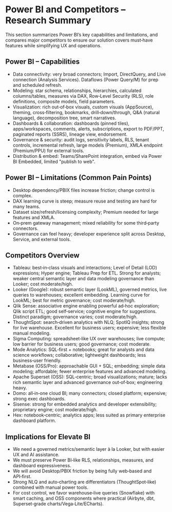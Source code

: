 # Power BI and Competitors – Research Summary

This section summarizes Power BI’s key capabilities and limitations, and compares major competitors to ensure our solution covers must‑have features while simplifying UX and operations.

## Power BI – Capabilities
- Data connectivity: very broad connectors; Import, DirectQuery, and Live connection (Analysis Services). Dataflows (Power Query/M) for prep and scheduled refresh.
- Modeling: star schema, relationships, hierarchies, calculated columns/tables, measures via DAX, Row‑Level Security (RLS), role definitions, composite models, field parameters.
- Visualization: rich out‑of‑box visuals, custom visuals (AppSource), theming, cross‑filtering, bookmarks, drill‑down/through, Q&A (natural language), decomposition tree, smart narratives.
- Dashboards & collaboration: dashboards (pinned tiles), apps/workspaces, comments, alerts, subscriptions, export to PDF/PPT, paginated reports (SSRS), lineage view, endorsement.
- Governance & security: audit logs, sensitivity labels, RLS, tenant controls, incremental refresh, large models (Premium), XMLA endpoint (Premium/PPU) for external tools.
- Distribution & embed: Teams/SharePoint integration, embed via Power BI Embedded, limited "publish to web".

## Power BI – Limitations (Common Pain Points)
- Desktop dependency/PBIX files increase friction; change control is complex.
- DAX learning curve is steep; measure reuse and testing are hard for many teams.
- Dataset size/refresh/licensing complexity; Premium needed for large features and XMLA.
- On‑prem gateway management; mixed reliability for some third‑party connectors.
- Governance can feel heavy; developer experience split across Desktop, Service, and external tools.

## Competitors Overview
- Tableau: best‑in‑class visuals and interactions; Level of Detail (LOD) expressions; Hyper engine; Tableau Prep for ETL. Strong for analysts; weaker central semantic layer and data modeling governance than Looker; cost moderate/high.
- Looker (Google): robust semantic layer (LookML), governed metrics, live queries to warehouses; excellent embedding. Learning curve for LookML; best for metric governance; cost moderate/high.
- Qlik Sense: associative engine enabling powerful ad‑hoc exploration; Qlik script ETL; good self‑service; cognitive engine for suggestions. Distinct paradigm; governance varies; cost moderate/high.
- ThoughtSpot: search‑driven analytics with NLQ; SpotIQ insights; strong for live warehouse. Excellent for business users; expensive; less flexible manual modeling.
- Sigma Computing: spreadsheet‑like UX over warehouses; live compute; low barrier for business users; good governance; cost moderate.
- Mode Analytics: SQL‑first + notebooks; great for analysts and data science workflows; collaborative; lightweight dashboards; less business‑user friendly.
- Metabase (OSS/Pro): approachable GUI + SQL; embedding; simple data modeling; affordable; fewer enterprise features and advanced modeling.
- Apache Superset (OSS): SQL‑centric; broad visualizations; mature; lacks rich semantic layer and advanced governance out‑of‑box; engineering heavy.
- Domo: all‑in‑one cloud BI; many connectors; closed platform; expensive; strong exec dashboards.
- Sisense: strong for embedded analytics and developer extensibility; proprietary engine; cost moderate/high.
- Hex: notebook‑centric; analytics apps; less suited as primary enterprise dashboard platform.

## Implications for Elevate BI
- We need a governed metrics/semantic layer à la Looker, but with easier UX and AI assistance.
- We must preserve Power BI‑like RLS, relationships, measures, and dashboard expressiveness.
- We will avoid Desktop/PBIX friction by being fully web‑based and API‑first.
- Strong NLQ and auto‑charting are differentiators (ThoughtSpot‑like) combined with manual power tools.
- For cost control, we favor warehouse‑live queries (Snowflake) with smart caching, and OSS components where practical (Airbyte, dbt, Superset‑grade charts/Vega‑Lite/ECharts).
